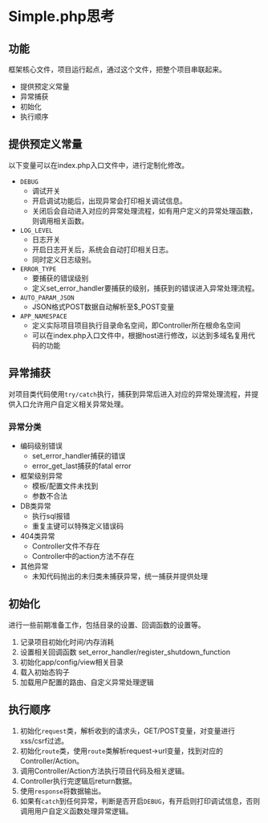 # Simple.php思考

## 功能

框架核心文件，项目运行起点，通过这个文件，把整个项目串联起来。

* 提供预定义常量
* 异常捕获
* 初始化
* 执行顺序

## 提供预定义常量

以下变量可以在index.php入口文件中，进行定制化修改。
 
* `DEBUG`
    * 调试开关 
    * 开启调试功能后，出现异常会打印相关调试信息。
    * 关闭后会自动进入对应的异常处理流程，如有用户定义的异常处理函数，则调用相关函数。
* `LOG_LEVEL`
    * 日志开关
    * 开启日志开关后，系统会自动打印相关日志。
    * 同时定义日志级别。
* `ERROR_TYPE`
    * 要捕获的错误级别
    * 定义set_error_handler要捕获的级别，捕获到的错误进入异常处理流程。
* `AUTO_PARAM_JSON`
    * JSON格式POST数据自动解析至$_POST变量
* `APP_NAMESPACE`
    * 定义实际项目项目执行目录命名空间，即Controller所在根命名空间
    * 可以在index.php入口文件中，根据host进行修改，以达到多域名复用代码的功能

## 异常捕获

对项目类代码使用`try/catch`执行，捕获到异常后进入对应的异常处理流程，并提供入口允许用户自定义相关异常处理。

### 异常分类

* 编码级别错误
    * set_error_handler捕获的错误
    * error_get_last捕获的fatal error
* 框架级别异常
    * 模板/配置文件未找到
    * 参数不合法
* DB类异常
    * 执行sql报错
    * 重复主键可以特殊定义错误码
* 404类异常
    * Controller文件不存在
    * Controller中的action方法不存在
* 其他异常
    * 未知代码抛出的未归类未捕获异常，统一捕获并提供处理

## 初始化

进行一些前期准备工作，包括目录的设置、回调函数的设置等。

1. 记录项目初始化时间/内存消耗
2. 设置相关回调函数 set_error_handler/register_shutdown_function
3. 初始化app/config/view相关目录 
4. 载入初始态钩子
5. 加载用户配置的路由、自定义异常处理逻辑

## 执行顺序

1. 初始化`request`类，解析收到的请求头，GET/POST变量，对变量进行xss/csrf过滤。
2. 初始化`route`类，使用`route`类解析request->url变量，找到对应的Controller/Action。
3. 调用Controller/Action方法执行项目代码及相关逻辑。
4. Controller执行完逻辑后return数据。
5. 使用`response`将数据输出。
6. 如果有`catch`到任何异常，判断是否开启`DEBUG`，有开启则打印调试信息，否则调用用户自定义函数处理异常逻辑。